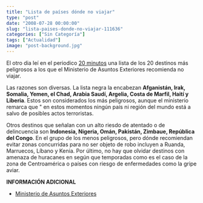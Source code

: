 ```yaml
---
title: "Lista de países dónde no viajar"
type: "post"
date: "2008-07-28 00:00:00"
slug: "lista-paises-donde-no-viajar-111636"
categories: ["Sin Categoría"]
tags: ["Actualidad"]
image: "post-background.jpg"
---
```


El otro dia leí en el periodico [20 minutos](http://www.20minutos.es/) una lista de los 20 destinos más peligrosos a los que el Ministerio de Asuntos Exteriores recomienda no viajar.

Las razones son diversas. La lista negra la encabezan **Afganistán, Irak, Somalia, Yemen, el Chad, Arabia Saudí, Argelia, Costa de Marfil, Haití y Liberia**. Estos son considerados los más peligrosos, aunque el ministerio remarca que " en estos momentos ningún país ni región del mundo está a salvo de posibles actos terroristas.

Otros destinos que señalan con un alto riesdo de atentado o de delincuencia son **Indonesia, Nigeria, Omán, Pakistán, Zimbaue, República del Congo**. En el grupo de los menos peligrosos, pero dónde recomiendan evitar zonas concurridas para no ser objeto de robo incluyen a Ruanda, Marruecos, Líbano y Kenia. Por último, no hay que olvidar destinos con amenaza de huracanes en según que temporadas como es el caso de la zona de Centroamérica o países con riesgo de enfermedades como la gripe aviar.

**INFORMACIÓN ADICIONAL**

- [Ministerio de Asuntos Exteriores](http://www.maec.es/es/home/Paginas/HomeEs.aspx)